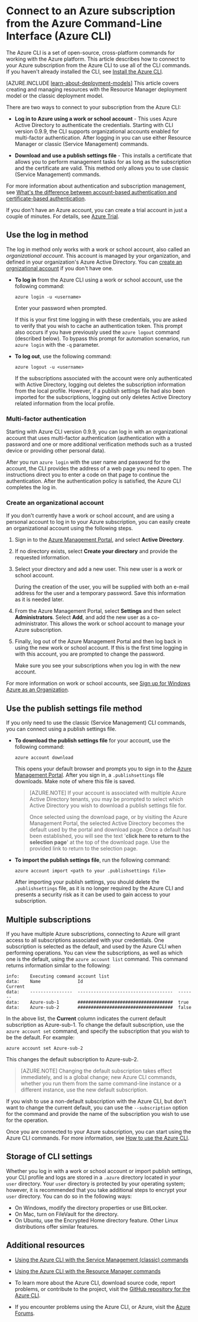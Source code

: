 <properties
	pageTitle="Log in to Azure from the CLI | Windows Azure"
	description="Connect to your Azure subscription from the Azure Command-Line Interface (Azure CLI) for Mac, Linux, and Windows"
	editor="tysonn"
	manager="timlt"
	documentationCenter=""
	authors="dlepow"
	services=""
	tags="azure-resource-manager,azure-service-management"/>

<tags
	ms.service="multiple"
	ms.date="09/18/2015"
	wacn.date=""/>

# Connect to an Azure subscription from the Azure Command-Line Interface (Azure CLI)

The Azure CLI is a set of open-source, cross-platform commands for working with the Azure platform. This article describes how to connect to your Azure subscription from the Azure CLI to use all of the CLI commands. If you haven't already installed the CLI, see [Install the Azure CLI](/documentation/articles/xplat-cli-install).

[AZURE.INCLUDE [learn-about-deployment-models](../includes/learn-about-deployment-models-include.md)] This article covers creating and managing resources with the Resource Manager deployment model or the classic deployment model.


There are two ways to connect to your subscription from the Azure CLI:

* **Log in to Azure using a work or school account** - This uses Azure Active Directory to authenticate the credentials. Starting with CLI version 0.9.9, the CLI supports organizational accounts enabled for multi-factor authentication. After logging in you can use either Resource Manager or classic (Service Management) commands.

* **Download and use a publish settings file** - This installs a certificate that allows you to perform management tasks for as long as the subscription and the certificate are valid. This method only allows you to use classic (Service Management) commands.

For more information about authentication and subscription management, see [What's the difference between account-based authentication and certificate-based authentication][authandsub].

If you don't have an Azure account, you can create a trial account in just a couple of minutes. For details, see [Azure Trial][free-trial].


## Use the log in method

The log in method only works with a work or school account, also called an *organizational account*. This account is managed by your organization, and defined in your organization's Azure Active Directory. You can [create an orgnizational account](#create-an-organizational-account) if you don't have one.


* **To log in** from the Azure CLI using a work or school account, use the following command:

	```
	azure login -u <username>
	```

	Enter your password when prompted.

	If this is your first time logging in with these credentials, you are asked to verify that you wish to cache an authentication token. This prompt also occurs if you have previously used the `azure logout` command (described below). To bypass this prompt for automation scenarios, run `azure login` with the `-q` parameter.

* **To log out**, use the following command:

	```
	azure logout -u <username>
	```

	If the subscriptions associated with the account were only authenticated with Active Directory, logging out deletes the subscription information from the local profile. However, if a publish settings file had also been imported for the subscriptions, logging out only deletes Active Directory related information from the local profile.

### Multi-factor authentication
Starting with Azure CLI version 0.9.9, you can log in with an organizational account that uses multi-factor authentication (authentication with a password and one or more additional verification methods such as a trusted device or providing other personal data).

After you run `azure login` with the user name and password for the account, the CLI provides the address of a web page you need to open. The instructions direct you to enter a code on that page to continue the authentication. After the authentication policy is satisfied, the Azure CLI completes the log in.


### Create an organizational account

If you don't currently have a work or school account, and are using a personal account to log in to your Azure subscription, you can easily create an organizational account using the following steps.

1. Sign in to the [Azure Management Portal][portal], and select **Active Directory**.

2. If no directory exists, select **Create your directory** and provide the requested information.

3. Select your directory and add a new user. This new user is a work or school account.

	During the creation of the user, you will be supplied with both an e-mail address for the user and a temporary password. Save this information as it is needed later.

4. From the Azure Management Portal, select **Settings** and then select **Administrators**. Select **Add**, and add the new user as a co-administrator. This allows the work or school account to manage your Azure subscription.

5. Finally, log out of the Azure Management Portal and then log back in using the new work or school account. If this is the first time logging in with this account, you are prompted to change the password.

	Make sure you see your subscriptions when you log in with the new account.

For more information on work or school accounts, see [Sign up for Windows Azure as an Organization][signuporg].

## Use the publish settings file method

If you only need to use the classic (Service Management) CLI commands, you can connect using a publish settings file.

* **To download the publish settings file** for your account, use the following command:

	```
	azure account download
	```

	This opens your default browser and prompts you to sign in to the [Azure Management Portal][portal]. After you sign in, a `.publishsettings` file downloads. Make note of where this file is saved.

	> [AZURE.NOTE] If your account is associated with multiple Azure Active Directory tenants, you may be prompted to select which Active Directory you wish to download a publish settings file for.
	>
	> Once selected using the download page, or by visiting the Azure Management Portal, the selected Active Directory becomes the default used by the portal and download page. Once a default has been established, you will see the text '__click here to return to the selection page__' at the top of the download page. Use the provided link to return to the selection page.

* **To import the publish settings file**, run the following command:

	```
	azure account import <path to your .publishsettings file>
	```

	After importing your publish settings, you should delete the `.publishsettings` file, as it is no longer required by the Azure CLI and presents a security risk as it can be used to gain access to your subscription.


## Multiple subscriptions

If you have multiple Azure subscriptions, connecting to Azure will grant access to all subscriptions associated with your credentials. One subscription is selected as the default, and used by the Azure CLI when performing operations. You can view the subscriptions, as well as which one is the default, using the `azure account list` command. This command returns information similar to the following:

	info:    Executing command account list
	data:    Name              Id                                    Current
	data:    ----------------  ------------------------------------  -------
	data:    Azure-sub-1       ####################################  true
	data:    Azure-sub-2       ####################################  false

In the above list, the **Current** column indicates the current default subscription as Azure-sub-1. To change the default subscription, use the `azure account set` command, and specify the subscription that you wish to be the default. For example:

	azure account set Azure-sub-2

This changes the default subscription to Azure-sub-2.

> [AZURE.NOTE] Changing the default subscription takes effect immediately, and is a global change; new Azure CLI commands, whether you run them from the same command-line instance or a different instance, use the new default subscription.

If you wish to use a non-default subscription with the Azure CLI, but don't want to change the current default, you can use the `--subscription` option for the command and provide the name of the subscription you wish to use for the operation.

Once you are connected to your Azure subscription, you can start using the Azure CLI commands. For more information, see [How to use the Azure CLI](/documentation/articles/xplat-cli-install).

## Storage of CLI settings

Whether you log in with a work or school account or import publish settings, your CLI profile and logs are stored in a `.azure` directory located in your `user` directory. Your `user` directory is protected by your operating system; however, it is recommended that you take additional steps to encrypt your `user` directory. You can do so in the following ways:

* On Windows, modify the directory properties or use BitLocker.
* On Mac, turn on FileVault for the directory.
* On Ubuntu, use the Encrypted Home directory feature. Other Linux distributions offer similar features.

## Additional resources

* [Using the Azure CLI with the Service Management (classic) commands][cliasm]

* [Using the Azure CLI with the Resource Manager commands][cliarm]

* To learn more about the Azure CLI, download source code, report problems, or contribute to the project, visit the [GitHub repository for the Azure CLI](https://github.com/azure/azure-xplat-cli).

* If you encounter problems using the Azure CLI, or Azure, visit the [Azure Forums](http://social.msdn.microsoft.com/Forums/zh-cn/home?forum=windowsazurezhchshome).





[authandsub]: http://msdn.microsoft.com/zh-cn/library/azure/hh531793.aspx#BKMK_AccountVCert
[free-trial]: /pricing/1rmb-trial/
[portal]: https://manage.windowsazure.cn
[signuporg]: /documentation/articles/sign-up-organization/
[cliasm]: /documentation/articles/virtual-machines-command-line-tools
[cliarm]: /documentation/articles/xplat-cli-azure-resource-manager